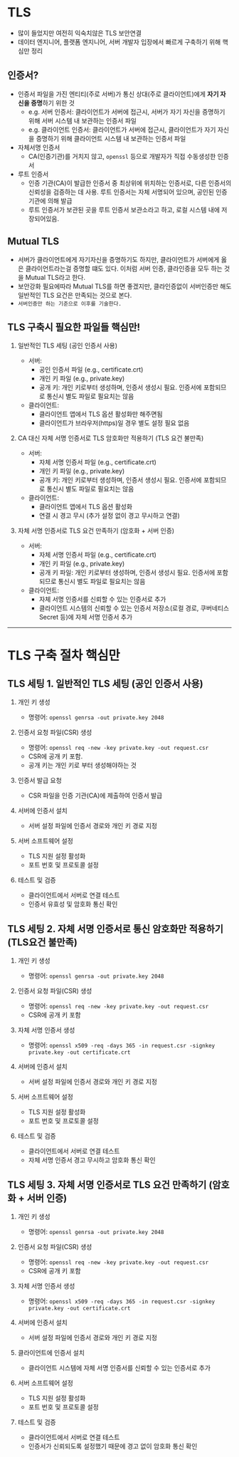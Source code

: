# TLS

- 많이 들었지만 여전히 익숙치않은 TLS 보안연결
- 데이터 엔지니어, 플랫폼 엔지니어, 서버 개발자 입장에서 빠르게 구축하기 위해 핵심만 정리

## 인증서?

- 인증서 파일을 가진 엔티티(주로 서버)가 통신 상대(주로 클라이언트)에게 **자기 자신을 증명**하기 위한 것
  - e.g. 서버 인증서: 클라이언트가 서버에 접근시, 서버가 자기 자신을 증명하기 위해 서버 시스템 내 보관하는 인증서 파일
  - e.g. 클라이언트 인증서: 클라이언트가 서버에 접근시, 클라이언트가 자기 자신을 증명하기 위해 클라이언트 시스템 내 보관하는 인증서 파일
- 자체서명 인증서
  - CA(인증기관)를 거치지 않고, `openssl` 등으로 개발자가 직접 수동생성한 인증서
- 루트 인증서
  - 인증 기관(CA)이 발급한 인증서 중 최상위에 위치하는 인증서로, 다른 인증서의 신뢰성을 검증하는 데 사용. 루트 인증서는 자체 서명되어 있으며, 공인된 인증 기관에 의해 발급
  - 루트 인증서가 보관된 곳을 루트 인증서 보관소라고 하고, 로컬 시스템 내에 저장되어있음.

## Mutual TLS

- 서버가 클라이언트에게 자기자신을 증명하기도 하지만, 클라이언트가 서버에게 옳은 클라이언트라는걸 증명할 떄도 있다. 이처럼 서버 인증, 클라인증을 모두 하는 것을 Mutual TLS라고 한다.
- 보안강화 필요에따라 Mutual TLS를 하면 좋겠지만, 클라인증없이 서버인증만 해도 일반적인 TLS 요건은 만족되는 것으로 본다.
- `서버인증만 하는 기준으로 이후를 기술한다.`

## TLS 구축시 필요한 파일들 핵심만!

1. 일반적인 TLS 세팅 (공인 인증서 사용)
   - 서버:
     - 공인 인증서 파일 (e.g., certificate.crt)
     - 개인 키 파일 (e.g., private.key)
     - 공개 키: 개인 키로부터 생성하며, 인증서 생성시 필요. 인증서에 포함되므로 통신시 별도 파일로 필요치는 않음
   - 클라이언트:
     - 클라이언트 앱에서 TLS 옵션 활성화만 해주면됨
     - 클라이언트가 브라우저(https)일 경우 별도 설정 필요 없음

2. CA 대신 자체 서명 인증서로 TLS 암호화만 적용하기 (TLS 요건 불만족)
   - 서버:
     - 자체 서명 인증서 파일 (e.g., certificate.crt)
     - 개인 키 파일 (e.g., private.key)
     - 공개 키: 개인 키로부터 생성하며, 인증서 생성시 필요. 인증서에 포함되므로 통신시 별도 파일로 필요치는 않음
   - 클라이언트:
     - 클라이언트 앱에서 TLS 옵션 활성화
     - 연결 시 경고 무시 (추가 설정 없이 경고 무시하고 연결)

3. 자체 서명 인증서로 TLS 요건 만족하기 (암호화 + 서버 인증)
   - 서버:
     - 자체 서명 인증서 파일 (e.g., certificate.crt)
     - 개인 키 파일 (e.g., private.key)
     - 공개 키 파일: 개인 키로부터 생성하며, 인증서 생성시 필요. 인증서에 포함되므로 통신시 별도 파일로 필요치는 않음
   - 클라이언트:
     - 자체 서명 인증서를 신뢰할 수 있는 인증서로 추가
     - 클라이언트 시스템의 신뢰할 수 있는 인증서 저장소(로컬 경로, 쿠버네티스 Secret 등)에 자체 서명 인증서 추가

---

# TLS 구축 절차 핵심만

## TLS 세팅 1. 일반적인 TLS 세팅 (공인 인증서 사용)

1. 개인 키 생성
   - 명령어: `openssl genrsa -out private.key 2048`

2. 인증서 요청 파일(CSR) 생성
   - 명령어: `openssl req -new -key private.key -out request.csr`
   - CSR에 공개 키 포함.
   - 공개 키는 개인 키로 부터 생성해야하는 것

3. 인증서 발급 요청
   - CSR 파일을 인증 기관(CA)에 제출하여 인증서 발급

4. 서버에 인증서 설치
   - 서버 설정 파일에 인증서 경로와 개인 키 경로 지정

5. 서버 소프트웨어 설정
   - TLS 지원 설정 활성화
   - 포트 번호 및 프로토콜 설정

6. 테스트 및 검증
   - 클라이언트에서 서버로 연결 테스트
   - 인증서 유효성 및 암호화 통신 확인

## TLS 세팅 2.  자체 서명 인증서로 통신 암호화만 적용하기 (TLS요건 불만족)

1. 개인 키 생성
   - 명령어: `openssl genrsa -out private.key 2048`

2. 인증서 요청 파일(CSR) 생성
   - 명령어: `openssl req -new -key private.key -out request.csr`
   - CSR에 공개 키 포함

3. 자체 서명 인증서 생성
   - 명령어: `openssl x509 -req -days 365 -in request.csr -signkey private.key -out certificate.crt`

4. 서버에 인증서 설치
   - 서버 설정 파일에 인증서 경로와 개인 키 경로 지정

5. 서버 소프트웨어 설정
   - TLS 지원 설정 활성화
   - 포트 번호 및 프로토콜 설정

6. 테스트 및 검증
   - 클라이언트에서 서버로 연결 테스트
   - 자체 서명 인증서 경고 무시하고 암호화 통신 확인

## TLS 세팅 3. 자체 서명 인증서로 TLS 요건 만족하기 (암호화 + 서버 인증)

1. 개인 키 생성
   - 명령어: `openssl genrsa -out private.key 2048`

2. 인증서 요청 파일(CSR) 생성
   - 명령어: `openssl req -new -key private.key -out request.csr`
   - CSR에 공개 키 포함

3. 자체 서명 인증서 생성
   - 명령어: `openssl x509 -req -days 365 -in request.csr -signkey private.key -out certificate.crt`

4. 서버에 인증서 설치
   - 서버 설정 파일에 인증서 경로와 개인 키 경로 지정

5. 클라이언트에 인증서 설치
   - 클라이언트 시스템에 자체 서명 인증서를 신뢰할 수 있는 인증서로 추가

6. 서버 소프트웨어 설정
   - TLS 지원 설정 활성화
   - 포트 번호 및 프로토콜 설정

7. 테스트 및 검증
   - 클라이언트에서 서버로 연결 테스트
   - 인증서가 신뢰되도록 설정했기 때문에 경고 없이 암호화 통신 확인
